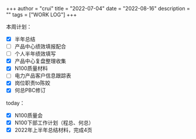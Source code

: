 +++
author = "crui"
title = "2022-07-04"
date = "2022-08-16"
description = ""
tags = ["WORK LOG"]
+++

本周计划：
- [x] 半年总结
- [ ] 产品中心绩效填报配合
- [ ] 个人半年绩效填写
- [x] 产品中心复盘整理收集
- [x] N100质量材料
- [ ] 电力产品客户信息跟踪表
- [x] 岗位职责to陈姣
- [x] 何总PBC修订

today：
- [x] N100质量会
- [x] N100下部工作计划（程总、何总）
- [x] 2022年上半年总结材料，完成4页